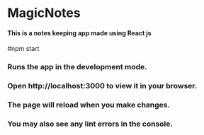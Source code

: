 ﻿# MagicNotes
 #### This is a notes keeping app made using React js
﻿#npm start
### Runs the app in the development mode.
### Open http://localhost:3000 to view it in your browser.

### The page will reload when you make changes.
### You may also see any lint errors in the console.
